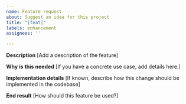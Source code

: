```yaml
---
name: Feature request
about: Suggest an idea for this project
title: "[feat]"
labels: enhancement
assignees: ''

---
```


**Description**
[Add a description of the feature]

**Why is this needed**
[If you have a concrete use case, add details here.]

**Implementation details**
[If known, describe how this change should be implemented in the codebase]

**End result**
[How should this feature be used?]
